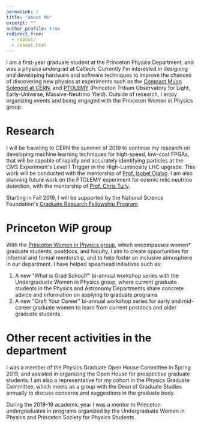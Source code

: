 ```yaml
---
permalink: /
title: "About Me"
excerpt: ""
author_profile: true
redirect_from: 
  - /about/
  - /about.html
---
```



I am a first-year graduate student at the Princeton Physics Department, and was a physics undergrad at Caltech. Currently I'm interested in designing and developing hardware and software techniques to improve the chances of discovering new physics at experiments such as the [Compact Muon Solenoid at CERN](https://home.cern/science/experiments/cms), and [PTOLEMY](https://www.princeton.edu/news/2016/03/14/hunt-big-bang-neutrinos-may-provide-fresh-insight-origin-universe) (Princeton Tritium Observatory for Light, Early-Universe, Massive-Neutrino Yield). Outside of research, I enjoy organizing events and being engaged with the Princeton Women in Physics group.

Research
======
I will be traveling to CERN the summer of 2019 to continue my research on developing machine learning techniques for high-speed, low-cost FPGAs, that will be capable of rapidly and accurately identifying particles at the CMS Experiment's Level 1 Trigger in the High-Luminosity LHC upgrade. This work will be conducted with the mentorship of [Prof. Isobel Ojalvo](https://phy.princeton.edu/people/isobel-ojalvo). I am also planning future work on the PTOLEMY experiment for cosmic relic neutrino detection, with the mentorship of [Prof. Chris Tully](https://phy.princeton.edu/people/christopher-tully).

Starting in Fall 2019, I will be supported by the National Science Foundation's [Graduate Research Fellowship Program](https://www.nsfgrfp.org).

Princeton WiP group
======
With the [Princeton Women in Physics group](https://wip.princeton.edu), which encompasses women* graduate students, postdocs, and faculty, I aim to create opportunities for informal and formal mentorship, and to help foster an inclusive atmosphere in our department. I have helped spearhead initiatives such as:
1. A new "What is Grad School?" bi-annual workshop series with the Undergraduate Women in Physics group, where current graduate students in the Physics and Astronomy Departments share concrete advice and information on applying to graduate programs
1. A new "Craft Your Career" bi-annual workshop series for early and mid-career graduate women to learn from current postdocs and older graduate students.


Other recent activities in the department
====== 
I was a member of the Physics Graduate Open House Committee in Spring 2019, and assisted in organizing the Open House for prospective graduate students. I am also a representative for my cohort in the Physics Graduate Committee, which meets as a group with the Dean of Graduate Studies annually to discuss concerns and suggestions in the graduate body. 

During the 2018-19 academic year I was a mentor to Princeton undergraduates in programs organized by the Undergraduate Women in Physics and Princeton Society for Physics Students.


